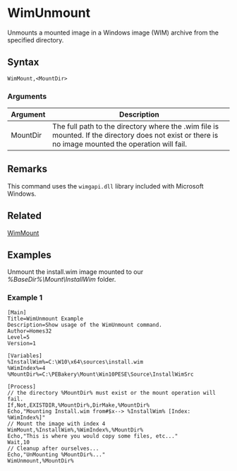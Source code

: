 # WimUnmount

Unmounts a mounted image in a Windows image (WIM) archive from the specified directory.

## Syntax

```pebakery
WimMount,<MountDir>
```

### Arguments

| Argument | Description |
| --- | --- |
| MountDir | The full path to the directory where the .wim file is mounted. If the directory does not exist or there is no image mounted the operation will fail. |

## Remarks

This command uses the `wimgapi.dll` library included with Microsoft Windows.

## Related

[WimMount](./WimMount.md)

## Examples

Unmount the install.wim image mounted to our *%BaseDir%\Mount\InstallWim* folder.

### Example 1

```pebakery
[Main]
Title=WimUnmount Example
Description=Show usage of the WimUnmount command.
Author=Homes32
Level=5
Version=1

[Variables]
%InstallWim%=C:\W10\x64\sources\install.wim
%WimIndex%=4
%MountDir%=C:\PEBakery\Mount\Win10PESE\Source\InstallWimSrc

[Process]
// the directory %MountDir% must exist or the mount operation will fail.
If,Not,EXISTDIR,%MountDir%,DirMake,%MountDir%
Echo,"Mounting Install.wim from#$x--> %InstallWim% [Index: %WimIndex%]"
// Mount the image with index 4
WimMount,%InstallWim%,%WimIndex%,%MountDir%
Echo,"This is where you would copy some files, etc..."
Wait,10
// Cleanup after ourselves...
Echo,"UnMounting %MountDir%..."
WimUnmount,%MountDir%
```
